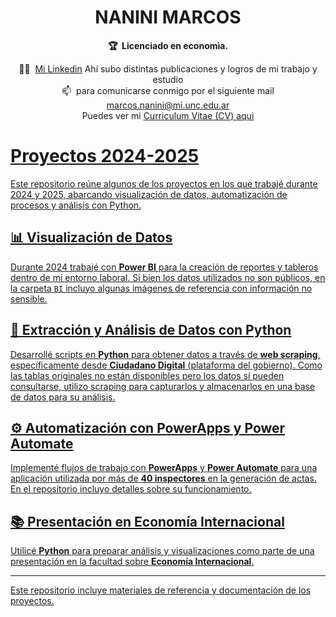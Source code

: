<!-- markdownlint-disable -->
<h1 align="center">
    NANINI MARCOS
    <br>
</h1>

<p align="center">
    <strong>🏆&nbsp; Licenciado en economìa.</strong>
</p>

<p align="center">
     🧙‍♂️&nbsp;  <a href="https://www.linkedin.com/in/marcosnanini/"> Mi Linkedin</a> Ahí subo distintas publicaciones y logros de mi trabajo y estudio <br>
    📫&nbsp; para comunicarse conmigo por el siguiente mail <a href="marcos.nanini@mi.unc.edu.ar"> marcos.nanini@mi.unc.edu.ar</a> <br>
    Puedes ver mi <a href="https://github.com/naninimarcos/Proyectos_2024-2025/blob/main/CV"> Curriculum Vitae (CV) aqui
</p>


# Proyectos 2024-2025  

Este repositorio reúne algunos de los proyectos en los que trabajé durante 2024 y 2025, abarcando visualización de datos, automatización de procesos y análisis con Python.  

## 📊 Visualización de Datos 
Durante 2024 trabajé con **Power BI** para la creación de reportes y tableros dentro de mi entorno laboral. Si bien los datos utilizados no son públicos, en la carpeta `BI` incluyo algunas imágenes de referencia con información no sensible.  

## 🐍 Extracción y Análisis de Datos con Python  
Desarrollé scripts en **Python** para obtener datos a través de **web scraping**, específicamente desde **Ciudadano Digital** (plataforma del gobierno). Como las tablas originales no están disponibles pero los datos sí pueden consultarse, utilizo scraping para capturarlos y almacenarlos en una base de datos para su análisis.  

## ⚙️ Automatización con PowerApps y Power Automate  
Implementé flujos de trabajo con **PowerApps** y **Power Automate** para una aplicación utilizada por más de **40 inspectores** en la generación de actas. En el repositorio incluyo detalles sobre su funcionamiento.  

## 📚 Presentación en Economía Internacional  
Utilicé **Python** para preparar análisis y visualizaciones como parte de una presentación en la facultad sobre **Economía Internacional**.  

---  
Este repositorio incluye materiales de referencia y documentación de los proyectos.  
